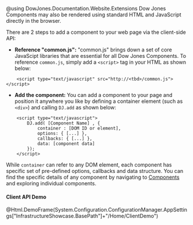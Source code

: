 ﻿@using DowJones.Documentation.Website.Extensions
Dow Jones Components may also be rendered using standard HTML and JavaScript directly in the browser.

There are 2 steps to add a component to your web page via the client-side API:

* **Reference "common.js":** "common.js" brings down a set of core JavaScipt libraries that are essential for all Dow Jones Components. 
 To reference `common.js`, simply add a `<script>` tag in your HTML as shown below:

~~~~
	<script type="text/javascript" src="http://<tbd>/common.js"></script>
~~~~

* **Add the component:** You can add a component to your page and position it anywhere you like by defining a container element (such as `<div>`) and calling `DJ.add` as shown below:
		
~~~~
	<script type="text/javascript">
		DJ.add( [Component Name] , {
			container : [DOM ID or element],
			options: { [...] },
			callbacks: { [...] },
			data: [component data]
		}); 
	</script>
~~~~

While `container` can refer to any DOM element, each component has specific set of pre-defined options, callbacks and data structure. 
You can find the specific details of any component by navigating to [Components](components) and exploring individual components.


#### Client API Demo

@Html.DemoFrame(System.Configuration.ConfigurationManager.AppSettings["InfrastructureShowcase.BasePath"]+"/Home/ClientDemo")